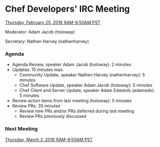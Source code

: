 # Chef Developers' IRC Meeting

[Thursday, February 25, 2016 9AM-9:50AM PST](http://everytimezone.com/#2016-02-25,300,cn3)

Moderator:  Adam Jacob (holoway)

Secretary:  Nathen Harvey (nathenharvey)

### Agenda
* Agenda Review, speaker Adam Jacob (holoway): 2 minutes
* Updates: 15 minutes max.
  * Community Update, speaker Nathen Harvey (nathenharvey): 5 minutes
  * Chef Software Update, speaker Adam Jacob (holoway): 5 minutes
  * Chef Client and Server Update, speaker Adam Edwards (adamedx): 5 minutes
* Review action items from last meeting (holoway): 5 minutes
* Review PRs:  35 minutes
  * Review new PRs and/or PRs deferred during last meeting
  * Review PRs previously discussed

### Next Meeting

[Thursday, March 3, 2016 9AM-9:50AM PST](http://everytimezone.com/#2016-03-03,300,cn3)
